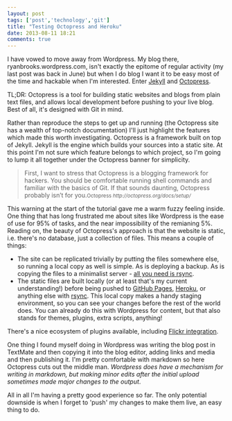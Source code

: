 ```yaml
---
layout: post
tags: ['post','technology','git']
title: "Testing Octopress and Heroku"
date: 2013-08-11 18:21
comments: true
---
```

I have vowed to move away from Wordpress. My blog there, ryanbrooks.wordpress.com, isn't exactly the epitome of regular activity (my last post was back in June) but when I do blog I want it to be easy most of the time and hackable when I'm interested. Enter [Jekyll](http://jekyllrb.com/) and [Octopress](http://octopress.org/). 

TL;DR: Octopress is a tool for building static websites and blogs from plain text files, and allows local development before pushing to your live blog. Best of all, it's designed with Git in mind.
<!-- more -->
Rather than reproduce the steps to get up and running (the Octopress site has a wealth of top-notch documentation) I'll just highlight the features which made this worth investigating. Octopress is a framework built on top of Jekyll. Jekyll is the engine which builds your sources into a static site. At this point I'm not sure which feature belongs to which project, so I'm going to lump it all together under the Octopress banner for simplicity.

<blockquote> 
First, I want to stress that Octopress is a blogging framework for hackers. You should be comfortable running shell commands and familiar with the basics of Git. If that sounds daunting, Octopress probably isn’t for you.<small>Octopress <cite>http://octopress.org/docs/setup/</cite></small>
</blockquote>

This warning at the start of the tutorial gave me a warm fuzzy feeling inside. One thing that has long frustrated me about sites like Wordpress is the ease of use for 95% of tasks, and the near impossibility of the remianing 5%. Reading on, the beauty of Octopress's approach is that the website is static, i.e. there's no database, just a collection of files. This means a couple of things:

* The site can be replicated trivially by putting the files somewhere else, so running a local copy as well is simple. As is deploying a backup. As is copying the files to a minimalist server - [all you need is rsync](http://octopress.org/docs/deploying/rsync/).
* The static files are built locally (or at least that's my current understanding!) before being pushed to [GitHub Pages](http://octopress.org/docs/deploying/github), [Heroku](http://octopress.org/docs/deploying/heroku), or anything else with [rsync](http://octopress.org/docs/deploying/rsync/). This local copy makes a handy staging environment, so you can see your changes before the rest of the world does. You can already do this with Wordpress for content, but that also stands for themes, plugins, extra scripts, anything! 

There's a nice ecosystem of plugins available, including [Flickr integration](https://github.com/neilk/octopress-flickr).

One thing I found myself doing in Wordpress was writing the blog post in TextMate and then copying it into the blog editor, adding links and media and then publishing it. I'm pretty comfortable with markdown so here Octopress cuts out the middle man. *Wordpress does have a mechanism for writing in markdown, but making minor edits after the initial upload sometimes made major changes to the output*.

All in all I'm having a pretty good experience so far. The only potential downside is when I forget to 'push' my changes to make them live, an easy thing to do.